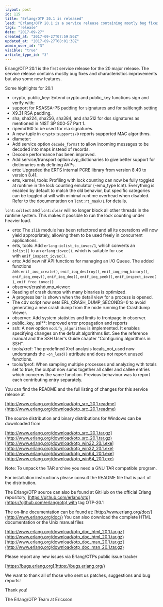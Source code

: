 ```yaml
---
layout: post
id: 115
title: "Erlang/OTP 20.1 is released"
lead: "Erlang/OTP 20.1 is a service release containing mostly bug fixes and characteristics improvements but also some new features."
tags: "release"
date: "2017-09-27"
created_at: "2017-09-27T07:59:56Z"
updated_at: "2017-09-27T08:01:38Z"
admin_user_id: "3"
visible: "true"
article_type_id: "3"
---
```


Erlang/OTP 20.1 is the first service release for the 20 major release.
 The service release contains mostly bug fixes and characteristics improvements but also some new features.

Some highlights for 20.1
* crypto, public_key: Extend crypto and public_key functions sign and verify with:
* support for RSASSA-PS padding for signatures and for
 saltlength setting
* X9.31 RSA padding.
* sha, sha224, sha256, sha384, and sha512 for dss
 signatures as mentioned in NIST SP 800-57 Part 1.
* ripemd160 to be used for rsa signatures.
* A new tuple in `crypto:supports/0` reports supported MAC
 algorithms.
* diameter:
* Add service option `decode_format` to allow incoming messages to be decoded into maps
 instead of records.
* Decode performance has been improved.
* Add service/transport option avp_dictionaries to give better support for dictionaries only defining AVPs.
* erts: Upgraded the ERTS internal PCRE library from version 8.40 to version 8.41.
* erts, kernel, tools: Profiling with lock counting can now be fully toggled at runtime in
 the lock counting emulator (-emu_type lcnt). Everything
 is enabled by default to match the old behavior, but
 specific categories can be toggled at will with minimal
 runtime overhead when disabled. Refer to the
 documentation on `lcnt:rt_mask/1` for details.

`lcnt:collect` and `lcnt:clear` will no longer block all
 other threads in the runtime system. This makes it possible to run the lock counting
 under heavier load.
* erts: The `zlib` module has been refactored and all its operations will now yield appropriately,
 allowing them to be used freely in concurrent applications.
* erts, tools: Add `erlang:iolist_to_iovec/1`, which converts an
`iolist()` to an `erlang:iovec()`, which is suitable for use
 with `enif_inspect_iovec()`.
* erts: Add new nif API functions for managing an I/O Queue.
 The added functions are: `enif_ioq_create()`, `enif_ioq_destroy()`, `enif_ioq_enq_binary()`,
`enif_ioq_enqv()`, `enif_ioq_deq()`, `enif_ioq_peek()`, `enif_inspect_iovec()`, `enif_free_iovec()`
* observer/crashdump_viewer:
* Reading of crash dumps with many binaries is optimized.
* A progress bar is shown when the detail view for a process is opened.
* The cdv script now sets ERL_CRASH_DUMP_SECONDS=0 to
 avoid generating a new crash dump from the node running the Crashdump Viewer.
* observer:
 Add system statistics and limits to frontpage in
 observer.
* public_key, ssl**:
 Improved error propagation and reports
* ssh: A new option `modify_algorithms` is implemented. It
 enables specifying changes on the default algorithms
 list. See the reference manual and the SSH User's Guide
 chapter "Configuring algorithms in SSH".
* tools/xref: The predefined Xref analysis locals_not_used now understands
 the `-on_load()` attribute and does not report unused functions.
* tools/fprof: When sampling multiple processes and analyzing
 with totals set to true, the output now sums together
 all caller and callee entries which concerns the same
 function. Previous behaviour was to report each
 contributing entry separately.

You can find the README and the full listing of changes for this service release at

[http://www.erlang.org/download/otp_src_20.1.readme](http://www.erlang.org/download/otp_src_20.1.readme)

The source distribution and binary distributions for Windows can be
 downloaded from

[http://www.erlang.org/download/otp_src_20.1.tar.gz](http://www.erlang.org/download/otp_src_20.1.tar.gz)
[http://www.erlang.org/download/otp_win32_20.1.exe](http://www.erlang.org/download/otp_win32_20.1.exe)
[http://www.erlang.org/download/otp_win64_20.1.exe](http://www.erlang.org/download/otp_win64_20.1.exe)

Note: To unpack the TAR archive you need a GNU TAR compatible program.

For installation instructions please consult the README file that is part
 of the distribution.

The Erlang/OTP source can also be found at GitHub on the official Erlang
 repository, [https://github.com/erlang/otp](https://github.com/erlang/otp) with tag OTP-20.1

The on-line documentation can be found at: [http://www.erlang.org/doc/](http://www.erlang.org/doc/)
 You can also download the complete HTML documentation or the Unix manual files

[http://www.erlang.org/download/otp_doc_html_20.1.tar.gz](http://www.erlang.org/download/otp_doc_html_20.1.tar.gz)
[http://www.erlang.org/download/otp_doc_man_20.1.tar.gz](http://www.erlang.org/download/otp_doc_man_20.1.tar.gz)

Please report any new issues via Erlang/OTPs public issue tracker

[https://bugs.erlang.org](https://bugs.erlang.org/)

We want to thank all of those who sent us patches, suggestions and bug reports!

Thank you!

The Erlang/OTP Team at Ericsson
